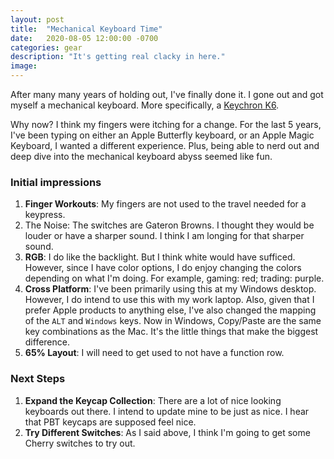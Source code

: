 ```yaml
---
layout: post
title:  "Mechanical Keyboard Time"
date:   2020-08-05 12:00:00 -0700
categories: gear
description: "It's getting real clacky in here."
image: 
---
```


After many many years of holding out, I've finally done it. I gone out and got myself a mechanical keyboard. More specifically, a [Keychron K6](https://www.keychron.com/products/keychron-k6-wireless-mechanical-keyboard). 

Why now? I think my fingers were itching for a change. For the last 5 years, I've been typing on either an Apple Butterfly keyboard, or an Apple Magic Keyboard, I wanted a different experience. Plus, being able to nerd out and deep dive into the mechanical keyboard abyss seemed like fun.

### Initial impressions

1. **Finger Workouts**: My fingers are not used to the travel needed for a keypress.
1. The Noise: The switches are Gateron Browns. I thought they would be louder or have a sharper sound. I think I am longing for that sharper sound.
1. **RGB**: I do like the backlight. But I think white would have sufficed. However, since I have color options, I do enjoy changing the colors depending on what I'm doing. For example, gaming: red; trading: purple.
1. **Cross Platform**: I've been primarily using this at my Windows desktop. However, I do intend to use this with my work laptop. Also, given that I prefer Apple products to anything else, I've also changed the mapping of the `ALT` and `Windows` keys. Now in Windows, Copy/Paste are the same key combinations as the Mac. It's the little things that make the biggest difference.
1. **65% Layout**: I will need to get used to not have a function row.

### Next Steps

1. **Expand the Keycap Collection**: There are a lot of nice looking keyboards out there. I intend to update mine to be just as nice. I hear that PBT keycaps are supposed feel nice.
1. **Try Different Switches**: As I said above, I think I'm going to get some Cherry switches to try out.
